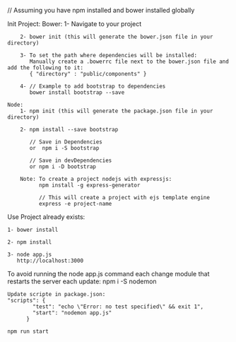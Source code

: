 
// Assuming you have npm installed and bower installed globally

Init Project:
	Bower:
		1- Navigate to your project

		2- bower init (this will generate the bower.json file in your directory)

		3- To set the path where dependencies will be installed:
		   Manually create a .bowerrc file next to the bower.json file and add the following to it:
		   { "directory" : "public/components" }

		4- // Example to add bootstrap to dependencies
		   bower install bootstrap --save  

	Node:
	    1- npm init (this will generate the package.json file in your directory)

	    2- npm install --save bootstrap   

	       // Save in Dependencies
	       or  npm i -S bootstrap 

	       // Save in devDependencies
	       or npm i -D bootstrap  

	    Note: To create a project nodejs with expressjs:
	          npm install -g express-generator

	          // This will create a project with ejs template engine
	          express -e project-name  


Use Project already exists:

	1- bower install 

	2- npm install 

	3- node app.js    
	   http://localhost:3000 


To avoid running the node app.js command each change module that restarts the server each update:
	npm i -S nodemon

	Update scripte in package.json:
	"scripts": {
			"test": "echo \"Error: no test specified\" && exit 1",
			"start": "nodemon app.js"
		  }

    npm run start